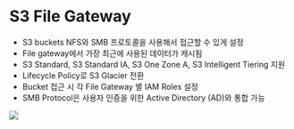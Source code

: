 # S3 File Gateway

- S3 buckets NFS와 SMB 프로토콜을 사용해서 접근할 수 있게 설정
- File gateway에서 가장 최근에 사용된 데이터가 캐시됨
- S3 Standard, S3 Standard IA, S3 One Zone A, S3 Intelligent Tiering 지원
- Lifecycle Policy로 S3 Glacier 전환
- Bucket 접근 시 각 File Gateway 별 IAM Roles 설정
- SMB Protocol은 사용자 인증을 위한 Active Directory (AD)와 통합 가능

<img src="../../img/S3FileGateway.png" />
